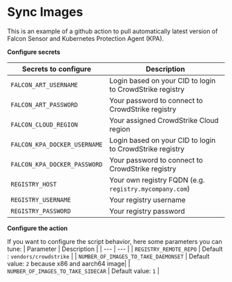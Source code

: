 # Sync Images

This is an example of a github action to pull automatically latest version of Falcon Sensor and Kubernetes Protection Agent (KPA).

**Configure secrets**

| Secrets to configure | Description |
| --- | --- |
| `FALCON_ART_USERNAME` | Login based on your CID to login to CrowdStrike registry |
| `FALCON_ART_PASSWORD` | Your password to connect to CrowdStrike registry |
| `FALCON_CLOUD_REGION` | Your assigned CrowdStrike Cloud region |
| `FALCON_KPA_DOCKER_USERNAME` | Login based on your CID to login to CrowdStrike registry |
| `FALCON_KPA_DOCKER_PASSWORD` | Your password to connect to CrowdStrike registry |
| `REGISTRY_HOST` | Your own registry FQDN (e.g. `registry.mycompany.com`) |
| `REGISTRY_USERNAME` | Your registry username |
| `REGISTRY_PASSWORD` | Your registry password |



**Configure the action**

If you want to configure the script behavior, here some parameters you can tune:
| Parameter | Description |
| --- | --- |
| `REGISTRY_REMOTE_REPO` | Default : `vendors/crowdstrike` |
| `NUMBER_OF_IMAGES_TO_TAKE_DAEMONSET` | Default value: `2` because x86 and aarch64 image|
| `NUMBER_OF_IMAGES_TO_TAKE_SIDECAR` | Default value: `1` |

